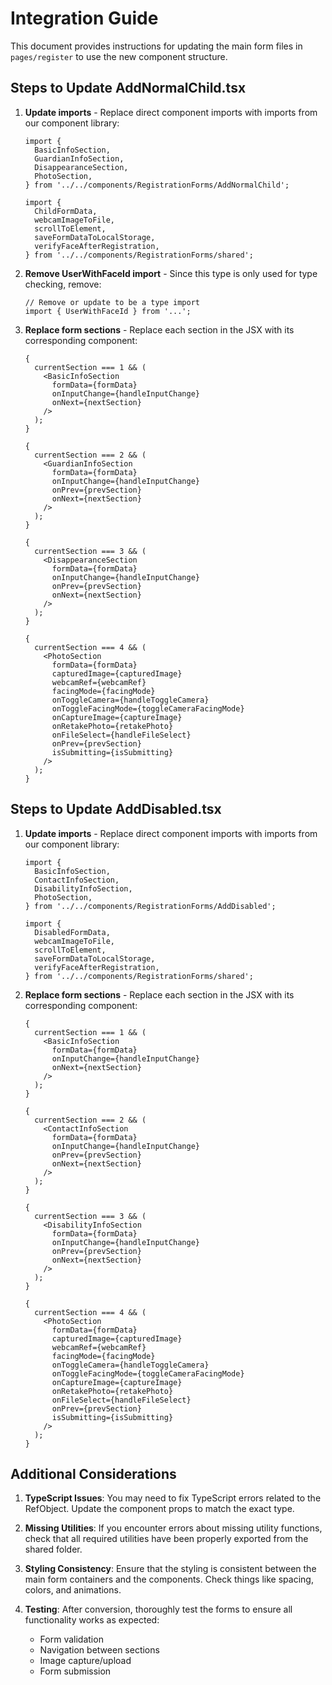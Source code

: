 # Integration Guide

This document provides instructions for updating the main form files in `pages/register` to use the new component structure.

## Steps to Update AddNormalChild.tsx

1. **Update imports** - Replace direct component imports with imports from our component library:

   ```tsx
   import {
     BasicInfoSection,
     GuardianInfoSection,
     DisappearanceSection,
     PhotoSection,
   } from '../../components/RegistrationForms/AddNormalChild';

   import {
     ChildFormData,
     webcamImageToFile,
     scrollToElement,
     saveFormDataToLocalStorage,
     verifyFaceAfterRegistration,
   } from '../../components/RegistrationForms/shared';
   ```

2. **Remove UserWithFaceId import** - Since this type is only used for type checking, remove:

   ```tsx
   // Remove or update to be a type import
   import { UserWithFaceId } from '...';
   ```

3. **Replace form sections** - Replace each section in the JSX with its corresponding component:

   ```tsx
   {
     currentSection === 1 && (
       <BasicInfoSection
         formData={formData}
         onInputChange={handleInputChange}
         onNext={nextSection}
       />
     );
   }

   {
     currentSection === 2 && (
       <GuardianInfoSection
         formData={formData}
         onInputChange={handleInputChange}
         onPrev={prevSection}
         onNext={nextSection}
       />
     );
   }

   {
     currentSection === 3 && (
       <DisappearanceSection
         formData={formData}
         onInputChange={handleInputChange}
         onPrev={prevSection}
         onNext={nextSection}
       />
     );
   }

   {
     currentSection === 4 && (
       <PhotoSection
         formData={formData}
         capturedImage={capturedImage}
         webcamRef={webcamRef}
         facingMode={facingMode}
         onToggleCamera={handleToggleCamera}
         onToggleFacingMode={toggleCameraFacingMode}
         onCaptureImage={captureImage}
         onRetakePhoto={retakePhoto}
         onFileSelect={handleFileSelect}
         onPrev={prevSection}
         isSubmitting={isSubmitting}
       />
     );
   }
   ```

## Steps to Update AddDisabled.tsx

1. **Update imports** - Replace direct component imports with imports from our component library:

   ```tsx
   import {
     BasicInfoSection,
     ContactInfoSection,
     DisabilityInfoSection,
     PhotoSection,
   } from '../../components/RegistrationForms/AddDisabled';

   import {
     DisabledFormData,
     webcamImageToFile,
     scrollToElement,
     saveFormDataToLocalStorage,
     verifyFaceAfterRegistration,
   } from '../../components/RegistrationForms/shared';
   ```

2. **Replace form sections** - Replace each section in the JSX with its corresponding component:

   ```tsx
   {
     currentSection === 1 && (
       <BasicInfoSection
         formData={formData}
         onInputChange={handleInputChange}
         onNext={nextSection}
       />
     );
   }

   {
     currentSection === 2 && (
       <ContactInfoSection
         formData={formData}
         onInputChange={handleInputChange}
         onPrev={prevSection}
         onNext={nextSection}
       />
     );
   }

   {
     currentSection === 3 && (
       <DisabilityInfoSection
         formData={formData}
         onInputChange={handleInputChange}
         onPrev={prevSection}
         onNext={nextSection}
       />
     );
   }

   {
     currentSection === 4 && (
       <PhotoSection
         formData={formData}
         capturedImage={capturedImage}
         webcamRef={webcamRef}
         facingMode={facingMode}
         onToggleCamera={handleToggleCamera}
         onToggleFacingMode={toggleCameraFacingMode}
         onCaptureImage={captureImage}
         onRetakePhoto={retakePhoto}
         onFileSelect={handleFileSelect}
         onPrev={prevSection}
         isSubmitting={isSubmitting}
       />
     );
   }
   ```

## Additional Considerations

1. **TypeScript Issues**: You may need to fix TypeScript errors related to the RefObject<Webcam>. Update the component props to match the exact type.

2. **Missing Utilities**: If you encounter errors about missing utility functions, check that all required utilities have been properly exported from the shared folder.

3. **Styling Consistency**: Ensure that the styling is consistent between the main form containers and the components. Check things like spacing, colors, and animations.

4. **Testing**: After conversion, thoroughly test the forms to ensure all functionality works as expected:
   - Form validation
   - Navigation between sections
   - Image capture/upload
   - Form submission
